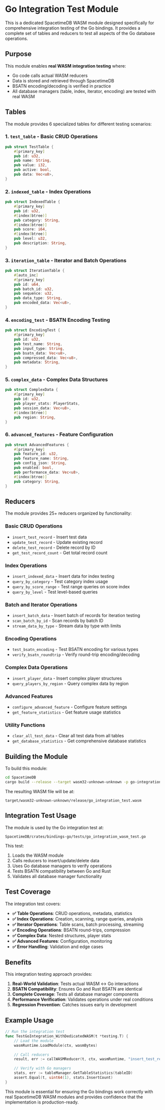 # Go Integration Test Module

This is a dedicated SpacetimeDB WASM module designed specifically for comprehensive integration testing of the Go bindings. It provides a complete set of tables and reducers to test all aspects of the Go database operations.

## Purpose

This module enables **real WASM integration testing** where:
- Go code calls actual WASM reducers
- Data is stored and retrieved through SpacetimeDB
- BSATN encoding/decoding is verified in practice
- All database managers (table, index, iterator, encoding) are tested with real WASM

## Tables

The module provides 6 specialized tables for different testing scenarios:

### 1. `test_table` - Basic CRUD Operations
```rust
pub struct TestTable {
    #[primary_key]
    pub id: u32,
    pub name: String,
    pub value: i32,
    pub active: bool,
    pub data: Vec<u8>,
}
```

### 2. `indexed_table` - Index Operations
```rust
pub struct IndexedTable {
    #[primary_key]
    pub id: u32,
    #[index(btree)]
    pub category: String,
    #[index(btree)]
    pub score: i64,
    #[index(btree)]
    pub level: u32,
    pub description: String,
}
```

### 3. `iteration_table` - Iterator and Batch Operations
```rust
pub struct IterationTable {
    #[auto_inc]
    #[primary_key]
    pub id: u64,
    pub batch_id: u32,
    pub sequence: u32,
    pub data_type: String,
    pub encoded_data: Vec<u8>,
}
```

### 4. `encoding_test` - BSATN Encoding Testing
```rust
pub struct EncodingTest {
    #[primary_key]
    pub id: u32,
    pub test_name: String,
    pub input_type: String,
    pub bsatn_data: Vec<u8>,
    pub compressed_data: Vec<u8>,
    pub metadata: String,
}
```

### 5. `complex_data` - Complex Data Structures
```rust
pub struct ComplexData {
    #[primary_key]
    pub id: u32,
    pub player_stats: PlayerStats,
    pub session_data: Vec<u8>,
    #[index(btree)]
    pub region: String,
}
```

### 6. `advanced_features` - Feature Configuration
```rust
pub struct AdvancedFeatures {
    #[primary_key]
    pub feature_id: u32,
    pub feature_name: String,
    pub config_json: String,
    pub enabled: bool,
    pub performance_data: Vec<u8>,
    #[index(btree)]
    pub category: String,
}
```

## Reducers

The module provides 25+ reducers organized by functionality:

### Basic CRUD Operations
- `insert_test_record` - Insert test data
- `update_test_record` - Update existing record
- `delete_test_record` - Delete record by ID
- `get_test_record_count` - Get total record count

### Index Operations  
- `insert_indexed_data` - Insert data for index testing
- `query_by_category` - Test category index usage
- `query_by_score_range` - Test range queries on score index
- `query_by_level` - Test level-based queries

### Batch and Iterator Operations
- `insert_batch_data` - Insert batch of records for iteration testing
- `scan_batch_by_id` - Scan records by batch ID
- `stream_data_by_type` - Stream data by type with limits

### Encoding Operations
- `test_bsatn_encoding` - Test BSATN encoding for various types
- `verify_bsatn_roundtrip` - Verify round-trip encoding/decoding

### Complex Data Operations
- `insert_player_data` - Insert complex player structures
- `query_players_by_region` - Query complex data by region

### Advanced Features
- `configure_advanced_feature` - Configure feature settings
- `get_feature_statistics` - Get feature usage statistics

### Utility Functions
- `clear_all_test_data` - Clear all test data from all tables
- `get_database_statistics` - Get comprehensive database statistics

## Building the Module

To build this module:

```bash
cd SpacetimeDB
cargo build --release --target wasm32-unknown-unknown -p go-integration-test
```

The resulting WASM file will be at:
```
target/wasm32-unknown-unknown/release/go_integration_test.wasm
```

## Integration Test Usage

The module is used by the Go integration test at:
```
SpacetimeDB/crates/bindings-go/tests/go_integration_wasm_test.go
```

This test:
1. Loads the WASM module
2. Calls reducers to insert/update/delete data
3. Uses Go database managers to verify operations
4. Tests BSATN compatibility between Go and Rust
5. Validates all database manager functionality

## Test Coverage

The integration test covers:

- **✅ Table Operations**: CRUD operations, metadata, statistics
- **✅ Index Operations**: Creation, scanning, range queries, analysis
- **✅ Iterator Operations**: Table scans, batch processing, streaming
- **✅ Encoding Operations**: BSATN round-trips, compression
- **✅ Complex Data**: Nested structures, player stats
- **✅ Advanced Features**: Configuration, monitoring
- **✅ Error Handling**: Validation and edge cases

## Benefits

This integration testing approach provides:

1. **Real-World Validation**: Tests actual WASM ↔ Go interactions
2. **BSATN Compatibility**: Ensures Go and Rust BSATN are identical
3. **Complete Coverage**: Tests all database manager components
4. **Performance Verification**: Validates operations under real conditions
5. **Regression Prevention**: Catches issues early in development

## Example Usage

```go
// Run the integration test
func TestGoIntegration_WithDedicatedWASM(t *testing.T) {
    // Load the module
    wasmRuntime.LoadModule(ctx, wasmBytes)
    
    // Call reducers
    result, err := callWASMReducer(t, ctx, wasmRuntime, "insert_test_record", args)
    
    // Verify with Go managers
    stats, err := tableManager.GetTableStatistics(tableID)
    assert.Equal(t, uint64(1), stats.InsertCount)
}
```

This module is essential for ensuring the Go bindings work correctly with real SpacetimeDB WASM modules and provides confidence that the implementation is production-ready. 